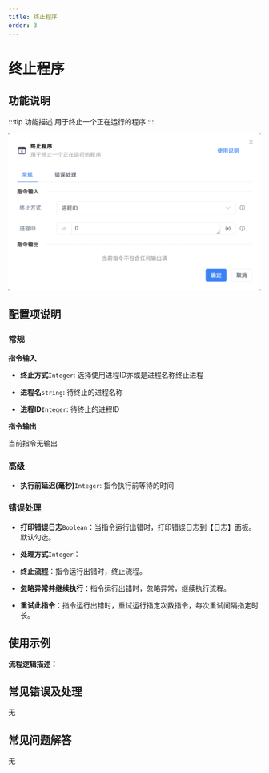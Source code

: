 ```yaml
---
title: 终止程序
order: 3
---
```


# 终止程序

## 功能说明

:::tip 功能描述
用于终止一个正在运行的程序
:::

![终止程序](../../assets/终止程序_command.png)

## 配置项说明

### 常规

**指令输入**

- **终止方式**`Integer`: 选择使用进程ID亦或是进程名称终止进程

- **进程名**`string`: 待终止的进程名称

- **进程ID**`Integer`: 待终止的进程ID


**指令输出**

当前指令无输出

### 高级

- **执行前延迟(毫秒)**`Integer`: 指令执行前等待的时间

### 错误处理

- **打印错误日志**`Boolean`：当指令运行出错时，打印错误日志到【日志】面板。默认勾选。

- **处理方式**`Integer`：

 - **终止流程**：指令运行出错时，终止流程。

 - **忽略异常并继续执行**：指令运行出错时，忽略异常，继续执行流程。

 - **重试此指令**：指令运行出错时，重试运行指定次数指令，每次重试间隔指定时长。

## 使用示例

**流程逻辑描述：** 

## 常见错误及处理

无

## 常见问题解答

无

